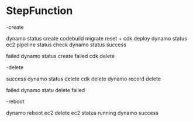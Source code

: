 # StepFunction

-create

dynamo status create
codebuild migrate reset + cdk deploy
dynamo status ec2
pipeline status check
dynamo status success

failed
dynamo status create failed
cdk delete

-delete

success
dynamo status delete
cdk delete
dynamo record delete

failed
dynamo statu delete failed

-reboot

dynamo reboot
ec2 delete
ec2 status running
dynamo success
